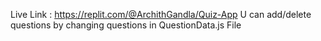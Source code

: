 Live Link : https://replit.com/@ArchithGandla/Quiz-App
U can add/delete questions by changing questions in QuestionData.js File

